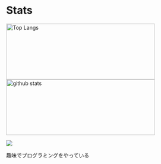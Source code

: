 # Stats
<p align="left"> 
  <img alt="Top Langs" height="150px" width="400px" src="https://github-readme-stats.vercel.app/api/top-langs/?username=Koala-Mana&layout=compact&show_icons=true&theme=tokyonight" />
  <img alt="github stats" height="150px" width="400px" src="https://github-readme-stats.vercel.app/api?username=Koala-Mana&theme=tokyonight&show_icons=ture" />
</p>

![](http://github-profile-summary-cards.vercel.app/api/cards/profile-details?username=Koala-Mana&theme=2077)

 趣味でプログラミングをやっている
